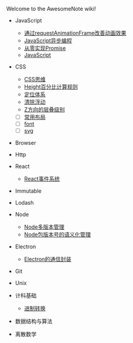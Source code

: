 Welcome to the AwesomeNote wiki!


+ JavaScript
    - [通过requestAnimationFrame改善动画效果](https://github.com/janeluck/AwesomeNote/wiki/Improving-Experience-By-RequestAnimationFrame)
    - [JavaScript异步编程](https://github.com/janeluck/AwesomeNote/wiki/JavaScript-Asynchronous-Programming)
    - [从零实现Promise](https://github.com/janeluck/AwesomeNote/wiki/Building-Promise-From-Scratch)
    - [JavaScript](https://github.com/janeluck/AwesomeNote/wiki/Building-Promise-From-Scratch)
   
+ CSS
    - [CSS思维](https://github.com/janeluck/AwesomeNote/wiki/Thinking-In-Css)
    - [Height百分比计算规则](https://github.com/janeluck/AwesomeNote/wiki/Height-By-Percentage)
    - [定位体系](https://github.com/janeluck/AwesomeNote/wiki/Display-Float-Position)
    - [清除浮动](https://github.com/janeluck/AwesomeNote/wiki/Clear-Float)
    - [Z方向的层叠级别](https://github.com/janeluck/AwesomeNote/wiki/Stack-Level)
    - [ ] [常用布局]()
    - [ ] [font]()
    - [ ] [svg]()
+ Browser
+ Http
+ React
    - [React事件系统](https://github.com/janeluck/AwesomeNote/wiki/React-Event-System)
+ Immutable
+ Lodash
+ Node
    - [Node多版本管理](https://github.com/janeluck/AwesomeNote/wiki/Node-Version-Management)
    - [Node包版本号的语义化管理](https://github.com/janeluck/AwesomeNote/wiki/Node-Package-Version)
+ Electron
    - [Electron的通信封装](https://github.com/janeluck/AwesomeNote/wiki/Communication-In-Electron)
+ Git
+ Unix
+ 计科基础
  - [进制转换](https://github.com/janeluck/AwesomeNote/wiki/Number-System-Conversion)
+ 数据结构与算法
+ 离散数学

